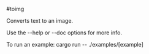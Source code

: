 #toimg

Converts text to an image.

Use the --help or --doc options for more info.

To run an example:
	cargo run -- ./examples/[example]
